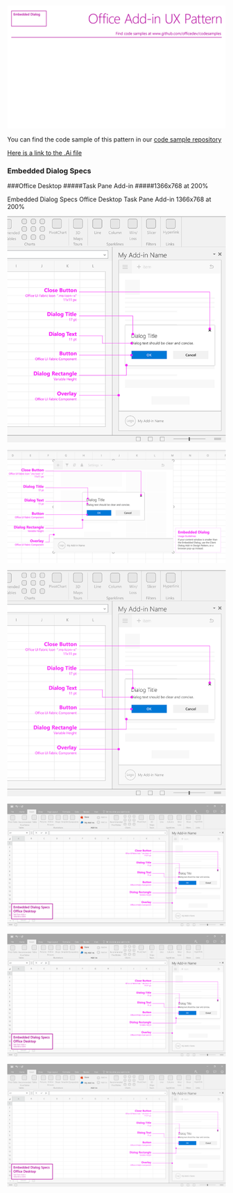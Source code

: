 ![Brand bar images](https://github.com/Alec-McGinnis/add-in_codesample_links/blob/master/Embedded_Dialog_CODESAMPLES_Title%20Page.png)

You can find the code sample of this pattern in our [code sample repository](www.github.com/officedev/codesamples)  

[Here is a link to the .Ai file](https://github.com/OfficeDev/Office-Add-in-UX-Design-Patterns/blob/Alec's-ongoing-changes/Patterns/Source%20Files/Embedded_Dialog.ai)

### Embedded Dialog Specs
###Office Desktop
#####Task Pane Add-in 
#####1366x768 at 200%

Embedded Dialog Specs
Office Desktop
Task Pane Add-in 
1366x768 at 200%

![Embedded dialog](https://raw.githubusercontent.com/Alec-McGinnis/add-in_codesample_links/master/PNGs/Embedded_Dialog_cropped1_small.png)

![Embedded dialog](https://raw.githubusercontent.com/Alec-McGinnis/add-in_codesample_links/master/PNGs/Embedded_Dialog_content_cropped_smal.png)

![Embedded dialog](https://raw.githubusercontent.com/Alec-McGinnis/add-in_codesample_links/master/PNGs/Embedded_Dialog_cropped1.png)

![Embedded dialog](https://raw.githubusercontent.com/Alec-McGinnis/add-in_codesample_links/master/PNGs/desktop_callouts_Optimal.png)

![Embedded dialog](https://github.com/Alec-McGinnis/add-in_codesample_links/blob/master/PNGs/Embedded_Dialog_CODESAMPLES_Desktop%20Task%20Pane%20Callouts_suuuupersmall.png)

![Embedded dialog](https://raw.githubusercontent.com/Alec-McGinnis/add-in_codesample_links/master/PNGs/Embedded_Dialog_CODESAMPLES_Desktop%20Task%20Pane%20Callouts_rlysmall.png)





